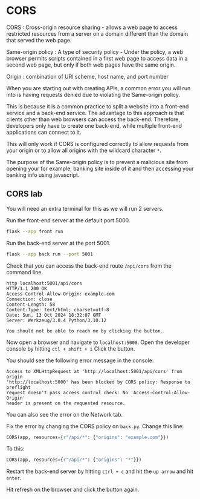 # CORS

CORS
: Cross-origin resource sharing - allows a web page to access restricted
resources from a server on a domain different than the domain that served
the web page.

Same-origin policy
: A type of security policy - Under the policy, a web browser permits
scripts contained in a first web page to access data in a second web page,
but only if both web pages have the same origin.

Origin
: combination of URI scheme, host name, and port number

When you are starting out with creating APIs,
a common error you will run into is having requests
denied due to violating the Same-origin policy.

This is because it is a common practice to split a website
into a front-end service and a back-end service.
The advantage to this approach is that clients other than
web browsers can access the back-end.
Therefore, developers only have to create one back-end,
while multiple front-end applications can connect to it.

This will only work if CORS is configured correctly
to allow requests from your origin or to allow
all origins with the wildcard character `*`.

The purpose of the Same-origin policy is to prevent a malicious site from
opening your for example, banking site inside of it and then accessing your banking
info using javascript.

## CORS lab

You will need an extra terminal for this as we will run 2 servers.

Run the front-end server at the default port 5000.

```bash
flask --app front run
```

Run the back-end server at the port 5001.

```bash
flask --app back run --port 5001
```

Check that you can access the back-end route `/api/cors` from the command line.

```http
http localhost:5001/api/cors
HTTP/1.1 200 OK
Access-Control-Allow-Origin: example.com
Connection: close
Content-Length: 58
Content-Type: text/html; charset=utf-8
Date: Sun, 13 Oct 2024 18:32:07 GMT
Server: Werkzeug/3.0.4 Python/3.10.12

You should not be able to reach me by clicking the button.

```

Now open a browser and navigate to `localhost:5000`.
Open the developer console by hitting `ctl + shift + i`
Click the button.

You should see the following error message in the console:

```text
Access to XMLHttpRequest at 'http://localhost:5001/api/cors' from origin
'http://localhost:5000' has been blocked by CORS policy: Response to preflight
request doesn't pass access control check: No 'Access-Control-Allow-Origin'
header is present on the requested resource.
```

You can also see the error on the Network tab.

Fix the error by changing the CORS policy on `back.py`.
Change this line:

```Python
CORS(app, resources={r"/api/*": {"origins": "example.com"}})
```

To this:

```Python
CORS(app, resources={r"/api/*": {"origins": "*"}})
```

Restart the back-end server by hitting `ctrl + c`
and hit the `up arrow` and hit `enter`.

Hit refresh on the browser and click the button again.
